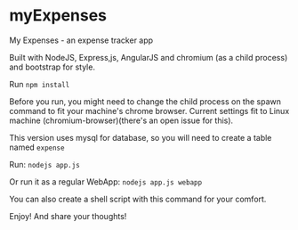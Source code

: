 myExpenses
==========

My Expenses - an expense tracker app


Built with NodeJS, Express,js, AngularJS and chromium (as a child process) and bootstrap for style.

Run <code>npm install</code>

Before you run, you might need to change the child process on the spawn command to fit your machine's chrome browser. Current settings fit to Linux machine (chromium-browser)(there's an open issue for this).

This version uses mysql for database, so you will need to create a table named `expense`

Run:
<code>nodejs app.js</code>
<br />

Or run it as a regular WebApp:
<code>nodejs app.js webapp</code>

You can also create a shell script with this command for your comfort.

Enjoy! And share your thoughts!

